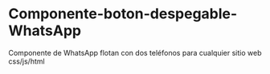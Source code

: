 # Componente-boton-despegable-WhatsApp
Componente de WhatsApp flotan con dos teléfonos para cualquier sitio web css/js/html
